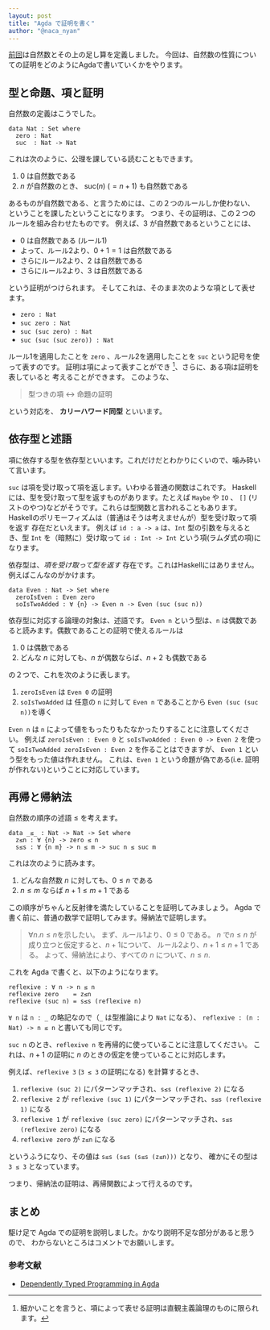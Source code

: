 ```yaml
---
layout: post
title: "Agda で証明を書く"
author: "@naca_nyan"
---
```

[前回](/posts/2017-04-25-agda.html)は自然数とその上の足し算を定義しました。
今回は、自然数の性質についての証明をどのようにAgdaで書いていくかをやります。

## 型と命題、項と証明
自然数の定義はこうでした。

```
data Nat : Set where
  zero : Nat
  suc  : Nat -> Nat
```

これは次のように、公理を課している読むこともできます。

1. $0$ は自然数である
2. $n$ が自然数のとき、 $\mathrm{suc}(n)$ ($=n+1$) も自然数である

あるものが自然数である、と言うためには、この２つのルールしか使わない、
ということを課したということになります。
つまり、その証明は、この２つのルールを組み合わせたものです。
例えば、$3$ が自然数であるということには、

  * $0$ は自然数である (ルール1)
  * よって、ルール2より、$0+1 = 1$ は自然数である
  * さらにルール2より、$2$ は自然数である
  * さらにルール2より、$3$ は自然数である
 
という証明がつけられます。
そしてこれは、そのまま次のような項として表せます。

  * `zero : Nat`
  * `suc zero : Nat`
  * `suc (suc zero) : Nat`
  * `suc (suc (suc zero)) : Nat`

ルール1を適用したことを `zero` 、ルール2を適用したことを `suc`
という記号を使って表すのです。
証明は項によって表すことができ [^note1]、さらに、ある項は証明を表していると
考えることができます。
このような、

> 型つきの項 ↔ 命題の証明

という対応を、 **カリーハワード同型** といいます。

[^note1]: 細かいことを言うと、項によって表せる証明は直観主義論理のものに限られます。

## 依存型と述語
項に依存する型を依存型といいます。これだけだとわかりにくいので、噛み砕いて言います。

`suc` は項を受け取って項を返します。いわゆる普通の関数はこれです。
Haskellには、型を受け取って型を返すものがあります。たとえば `Maybe` や `IO` 、
`[]` (リストのやつ)などがそうです。これらは型関数と言われることもあります。
Haskellのポリモーフィズムは（普通はそうは考えませんが）型を受け取って項を返す
存在だといえます。
例えば `id : a -> a` は、`Int` 型の引数を与えるとき、型 `Int` を（暗黙に）受け取って
`id : Int -> Int` という項(ラムダ式の項)になります。

依存型は、_項を受け取って型を返す_ 存在です。これはHaskellにはありません。
例えばこんなのがかけます。

```
data Even : Nat -> Set where
  zeroIsEven : Even zero
  soIsTwoAdded : ∀ {n} -> Even n -> Even (suc (suc n))
```

依存型に対応する論理の対象は、述語です。
`Even n` という型は、`n` は偶数であると読みます。偶数であることの証明で使えるルールは

1. $0$ は偶数である
2. どんな $n$ に対しても、$n$ が偶数ならば、$n+2$ も偶数である

の２つで、これを次のように表します。

1. `zeroIsEven` は `Even 0` の証明
2. `soIsTwoAdded` は 任意の `n` に対して `Even n` であることから
   `Even (suc (suc n))`を導く

`Even n` は `n` によって値をもったりもたなかったりすることに注意してください。
例えば `zeroIsEven : Even 0` と `soIsTwoAdded : Even 0 -> Even 2` を使って
`soIsTwoAdded zeroIsEven : Even 2` を作ることはできますが、
`Even 1` という型をもった値は作れません。
これは、`Even 1` という命題が偽である(i.e. 証明が作れない)ということに対応しています。

## 再帰と帰納法
自然数の順序の述語 $\leq$ を考えます。

```
data _≤_ : Nat -> Nat -> Set where
  z≤n : ∀ {n} -> zero ≤ n
  s≤s : ∀ {n m} -> n ≤ m -> suc n ≤ suc m
```

これは次のように読みます。

1. どんな自然数 $n$ に対しても、$0 \le n$ である
2. $n \le m$ ならば $n + 1 \le m + 1$ である

この順序がちゃんと反射律を満たしていることを証明してみましょう。
Agda で書く前に、普通の数学で証明してみます。帰納法で証明します。

> $\forall n. n \le n$を示したい。
> まず、ルール1より、$0 \le 0$ である。
> $n$ で$n \le n$ が成り立つと仮定すると、$n + 1$について、
> ルール2より、$n + 1 \le n + 1$ である。
> よって、帰納法により、すべての $n$ について、$n \le n$.

これを Agda で書くと、以下のようになります。

```
reflexive : ∀ n -> n ≤ n
reflexive zero    = z≤n
reflexive (suc n) = s≤s (reflexive n)
```

`∀ n` は `n : _` の略記なので（`_` は型推論により `Nat` になる）、
`reflexive : (n : Nat) -> n ≤ n` と書いても同じです。

`suc n` のとき、`reflexive n` を再帰的に使っていることに注意してください。
これは、$n + 1$ の証明に $n$ のときの仮定を使っていることに対応します。

例えば、`reflexive 3` (`3 ≤ 3` の証明になる) を計算するとき、

1. `reflexive (suc 2)` にパターンマッチされ、`s≤s (reflexive 2)` になる
2. `reflexive 2` が `reflexive (suc 1)` にパターンマッチされ、`s≤s (reflexive 1)` になる
3. `reflexive 1` が `reflexive (suc zero)` にパターンマッチされ、`s≤s (reflexive zero)` になる
4. `reflexive zero` が `z≤n` になる

というふうになり、その値は  `s≤s (s≤s (s≤s (z≤n)))` となり、
確かにその型は `3 ≤ 3` となっています。

つまり、帰納法の証明は、再帰関数によって行えるのです。

## まとめ
駆け足で Agda での証明を説明しました。かなり説明不足な部分があると思うので、
わからないところはコメントでお願いします。

### 参考文献

  * [Dependently Typed Programming in Agda](http://www.cse.chalmers.se/~ulfn/papers/afp08/tutorial.pdf)
  
